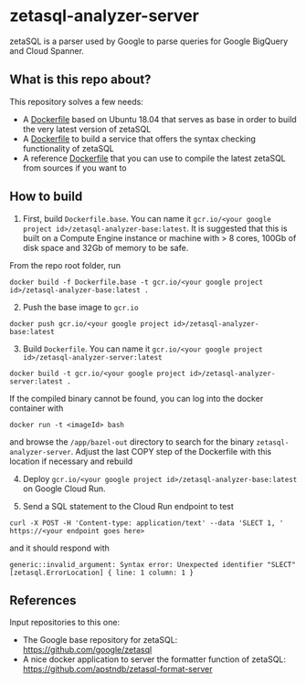 # zetasql-analyzer-server

zetaSQL is a parser used by Google to parse queries for Google BigQuery and Cloud Spanner. 

## What is this repo about?

This repository solves a few needs:
- A [Dockerfile](https://github.com/ebendutoit/zetasql-analyzer-server/blob/master/Dockerfile.base) based on Ubuntu 18.04 that serves as base in order to build the very latest version of zetaSQL
- A [Dockerfile](https://github.com/ebendutoit/zetasql-analyzer-server/blob/master/Dockerfile) to build a service that offers the syntax checking functionality of zetaSQL
- A reference [Dockerfile](https://github.com/ebendutoit/zetasql-analyzer-server/blob/master/Dockerfile.latest) that you can use to compile the latest zetaSQL from sources if you want to

## How to build

1. First, build `Dockerfile.base`. You can name it `gcr.io/<your google project id>/zetasql-analyzer-base:latest`. It is suggested that this is built on a Compute Engine instance or machine with > 8 cores, 100Gb of disk space and 32Gb of memory to be safe.

From the repo root folder, run
```
docker build -f Dockerfile.base -t gcr.io/<your google project id>/zetasql-analyzer-base:latest .
```
2. Push the base image to `gcr.io`

```
docker push gcr.io/<your google project id>/zetasql-analyzer-base:latest
```
3. Build `Dockerfile`. You can name it `gcr.io/<your google project id>/zetasql-analyzer-server:latest`

```
docker build -t gcr.io/<your google project id>/zetasql-analyzer-server:latest .
```
If the compiled binary cannot be found, you can log into the docker container with 
```
docker run -t <imageId> bash 
```
and browse the `/app/bazel-out` directory to search for the binary `zetasql-analyzer-server`. Adjust the last COPY step of the Dockerfile with this location if necessary and rebuild

4. Deploy `gcr.io/<your google project id>/zetasql-analyzer-base:latest` on Google Cloud Run.

5. Send a SQL statement to the Cloud Run endpoint to test
```
curl -X POST -H 'Content-type: application/text' --data 'SLECT 1, ' https://<your endpoint goes here>
```
and it should respond with
```
generic::invalid_argument: Syntax error: Unexpected identifier "SLECT" [zetasql.ErrorLocation] { line: 1 column: 1 }
```


## References
Input repositories to this one:
- The Google base repository for zetaSQL: https://github.com/google/zetasql
- A nice docker application to server the formatter function of zetaSQL: https://github.com/apstndb/zetasql-format-server

